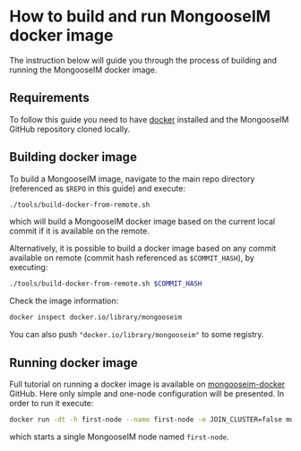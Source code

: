 # How to build and run MongooseIM docker image

The instruction below will guide you through the process of building and running the MongooseIM docker image.

## Requirements

To follow this guide you need to have [docker](https://www.docker.com/) installed and the MongooseIM GitHub repository cloned locally.

## Building docker image

To build a MongooseIM image, navigate to the main repo directory (referenced as `$REPO` in this guide) and execute:

```bash
./tools/build-docker-from-remote.sh
```

which will build a MongooseIM docker image based on the current local commit if it is available on the remote.

Alternatively, it is possible to build a docker image based on any commit available on remote (commit hash referenced as `$COMMIT_HASH`), by executing:

```bash
./tools/build-docker-from-remote.sh $COMMIT_HASH
```

Check the image information:

```bash
docker inspect docker.io/library/mongooseim
```

You can also push `"docker.io/library/mongooseim"` to some registry.

## Running docker image

Full tutorial on running a docker image is available on [mongooseim-docker](https://github.com/esl/mongooseim-docker) GitHub. Here only simple and one-node configuration will be presented. In order to run it execute:

```bash
docker run -dt -h first-node --name first-node -e JOIN_CLUSTER=false mongooseim
```

which starts a single MongooseIM node named `first-node`.

